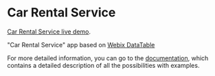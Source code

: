 Car Rental Service
============

[Car Rental Service live demo](https://serhiipylypchuk1991.github.io/car-rental-service).

"Car Rental Service" app based on [Webix DataTable](https://webix.com/widget/datatable/)

For more detailed information, you can go to the [documentation](https://docs.webix.com/datatable__index.html), which contains a detailed description of all the possibilities with examples.

